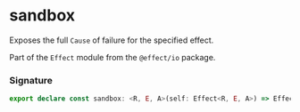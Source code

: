 # sandbox

Exposes the full `Cause` of failure for the specified effect.

Part of the `Effect` module from the `@effect/io` package.

### Signature

```typescript
export declare const sandbox: <R, E, A>(self: Effect<R, E, A>) => Effect<R, Cause.Cause<E>, A>
```
